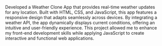  Developed a Weather Clone App that provides real-time weather updates for any location.
 Built with HTML, CSS, and JavaScript, this app features a responsive design that adapts seamlessly across devices. By integrating a weather API, the app dynamically displays current conditions, offering an intuitive and user-friendly experience. 
 This project allowed me to enhance my front-end development skills while applying JavaScript to create interactive and functional web applications.
